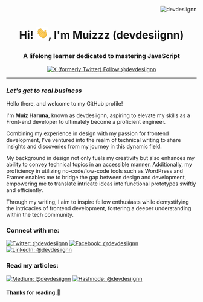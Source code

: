 <p align="right"> 
  <img src="https://komarev.com/ghpvc/?username=devdesiignn&color=00af54&style=flat-square&label=Profile+Views:" alt="devdesiignn" /> 
</p>

# <p align="center"> Hi! <img src="https://raw.githubusercontent.com/ABSphreak/ABSphreak/master/gifs/Hi.gif" width="32px">, I'm Muizzz (devdesiignn) </p>

### <p align="center"> A lifelong learner dedicated to mastering JavaScript </p>

<p align="center"> 
  <a href="https://twitter.com/devdesiignn" target="blank">
    <img alt="X (formerly Twitter) Follow @devdesiignn" src="https://img.shields.io/twitter/follow/devdesiignn?style=for-the-badge&logo=x&color=007cbe">
  </a>
</p>

---

### _Let's get to real business_

Hello there, and welcome to my GitHub profile!

I'm **Muiz Haruna**, known as devdesiignn, aspiring to elevate my skills as a Front-end developer to ultimately become a proficient engineer.

Combining my experience in design with my passion for frontend development, I've ventured into the realm of technical writing to share insights and discoveries from my journey in this dynamic field.

My background in design not only fuels my creativity but also enhances my ability to convey technical topics in an accessible manner. Additionally, my proficiency in utilizing no-code/low-code tools such as WordPress and Framer enables me to bridge the gap between design and development, empowering me to translate intricate ideas into functional prototypes swiftly and efficiently.

Through my writing, I aim to inspire fellow enthusiasts while demystifying the intricacies of frontend development, fostering a deeper understanding within the tech community.

### Connect with me:

[![Twitter: @devdesiignn](https://img.shields.io/badge/twitter-1D9BF0?style=for-the-badge&logo=X&logoColor=white)](https://twitter.com/devdesiignn) [![Facebook: @devdesiignn](https://img.shields.io/badge/facebook-0866FF?style=for-the-badge&logo=facebook&logoColor=white)](https://facebook.com/devdesiignnn) [![LinkedIn: @devdesiignn](https://img.shields.io/badge/linkedin-0A66C2?style=for-the-badge&logo=linkedin&logoColor=white)](https://www.linkedin.com/in/devdesiignn/)

### Read my articles:

[![Medium: @devdesiignn](https://img.shields.io/badge/Medium-1a8917?style=for-the-badge&logo=medium&logoColor=white)](https://medium.com/@devdesiignn) [![Hashnode: @devdesiignn](https://img.shields.io/badge/Hashnode-2563eb?style=for-the-badge&logo=hashnode&logoColor=white)](https://hashnode.com/@devdesiignn)

#### Thanks for reading.🙏
